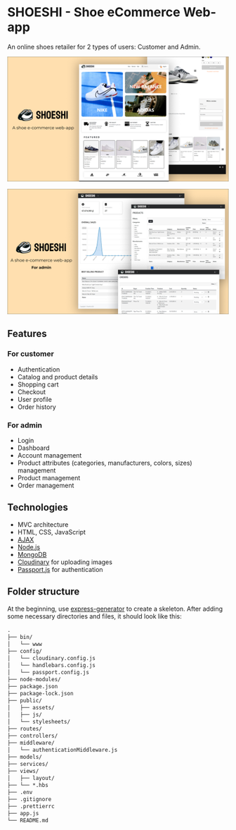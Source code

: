 # SHOESHI - Shoe eCommerce Web-app

An online shoes retailer for 2 types of users: Customer and Admin.

![Customer](/demo/customer.png "Customer")

![Admin](/demo/admin.png "Admin")

## Features

### For customer

- Authentication
- Catalog and product details
- Shopping cart
- Checkout
- User profile
- Order history

### For admin

- Login
- Dashboard
- Account management
- Product attributes (categories, manufacturers, colors, sizes) management
- Product management
- Order management

## Technologies

- MVC architecture
- HTML, CSS, JavaScript
- [AJAX](https://api.jquery.com/jQuery.ajax/)
- [Node.js](https://nodejs.org/en)
- [MongoDB](https://www.mongodb.com/)
- [Cloudinary](https://cloudinary.com/) for uploading images
- [Passport.js](https://www.passportjs.org/) for authentication

## Folder structure

At the beginning, use [express-generator](https://expressjs.com/en/starter/generator.html) to create a skeleton. After adding some necessary directories and files, it should look like this:

```text
.
├── bin/
│   └── www
├── config/
│   └── cloudinary.config.js
│   └── handlebars.config.js
│   └── passport.config.js
├── node-modules/
├── package.json
├── package-lock.json
├── public/
│   ├── assets/
│   ├── js/
│   └── stylesheets/
├── routes/
├── controllers/
├── middleware/
│   └── authenticationMiddleware.js
├── models/
├── services/
├── views/
│   ├── layout/
├── └── *.hbs
├── .env
├── .gitignore
├── .prettierrc
├── app.js
└── README.md
```
